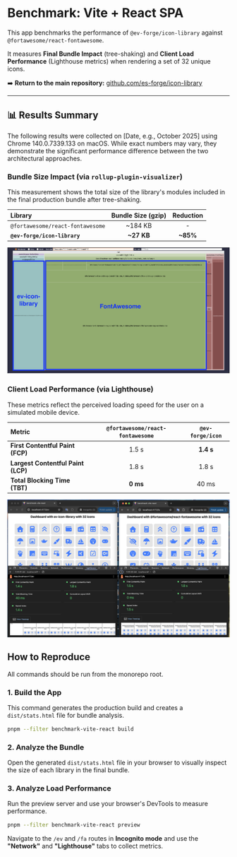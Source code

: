 # Benchmark: Vite + React SPA

This app benchmarks the performance of `@ev-forge/icon-library` against `@fortawesome/react-fontawesome`.

It measures **Final Bundle Impact** (tree-shaking) and **Client Load Performance** (Lighthouse metrics) when rendering a set of 32 unique icons.

➡️ **Return to the main repository:** [github.com/es-forge/icon-library](https://github.com/ev-forge/icon-library)

---

## 📊 Results Summary

The following results were collected on [Date, e.g., October 2025] using Chrome 140.0.7339.133 on macOS. While exact numbers may vary, they demonstrate the significant performance difference between the two architectural approaches.

### Bundle Size Impact (via `rollup-plugin-visualizer`)

This measurement shows the total size of the library's modules included in the final production bundle after tree-shaking.

| Library                          | Bundle Size (gzip) | Reduction |
| :------------------------------- | :----------------: | :-------: |
| `@fortawesome/react-fontawesome` |      ~184 KB       |     -     |
| **`@ev-forge/icon-library`**     |     **~27 KB**     | **~85%**  |

![Bundle Size Comparison](public/bundle-results.png)

### Client Load Performance (via Lighthouse)

These metrics reflect the perceived loading speed for the user on a simulated mobile device.

| Metric                             | `@fortawesome/react-fontawesome` | **`@ev-forge/icon`** |
| :--------------------------------- | :------------------------------: | :------------------: |
| **First Contentful Paint (FCP)**   |              1.5 s               |      **1.4 s**       |
| **Largest Contentful Paint (LCP)** |              1.8 s               |        1.8 s         |
| **Total Blocking Time (TBT)**      |             **0 ms**             |        40 ms         |

![Lighthouse Comparison](public/lighthouse-results.png)

## How to Reproduce

All commands should be run from the monorepo root.

### 1. Build the App

This command generates the production build and creates a `dist/stats.html` file for bundle analysis.

```bash
pnpm --filter benchmark-vite-react build
```

### 2. Analyze the Bundle

Open the generated `dist/stats.html` file in your browser to visually inspect the size of each library in the final bundle.

### 3. Analyze Load Performance

Run the preview server and use your browser's DevTools to measure performance.

```bash
pnpm --filter benchmark-vite-react preview
```

Navigate to the `/ev` and `/fa` routes in **Incognito mode** and use the **"Network"** and **"Lighthouse"** tabs to collect metrics.
